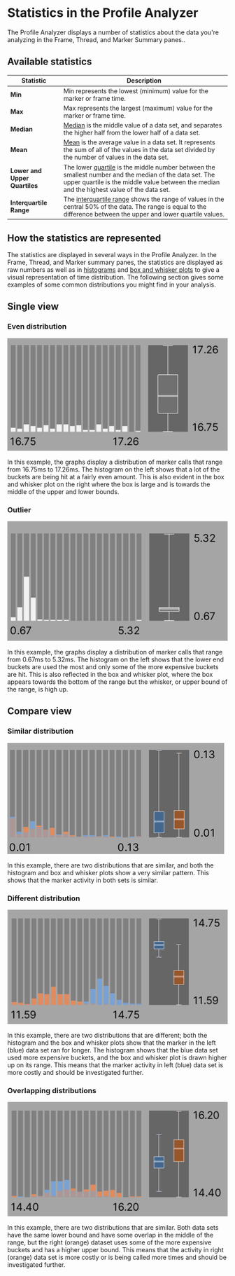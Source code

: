 # Statistics in the Profile Analyzer

The Profile Analyzer displays a number of statistics about the data you're analyzing in the Frame, Thread, and Marker Summary panes.. 

## Available statistics

|**Statistic**|**Description**|
|---|---|
|**Min**| Min represents the lowest (minimum) value for the marker or frame time.|
|**Max**| Max represents the largest (maximum) value for the marker or frame time.|
|**Median**|[Median](https://en.wikipedia.org/wiki/Median) is the middle value of a data set, and separates the higher half from the lower half of a data set. |
|**Mean**| [Mean](https://en.wikipedia.org/wiki/Arithmetic_mean) is the average value in a data set. It represents the sum of all of the values in the data set divided by the number of values in the data set.|
|**Lower and Upper Quartiles**|The lower [quartile](https://en.wikipedia.org/wiki/Quartile) is the middle number between the smallest number and the median of the data set. The upper quartile is the middle value between the median and the highest value of the data set.|
|**Interquartile Range**| The [interquartile range](https://en.wikipedia.org/wiki/Interquartile_range) shows the range of values in the central 50% of the data. The range is equal to the difference between the upper and lower quartile values. |

## How the statistics are represented

The statistics are displayed in several ways in the Profile Analyzer. In the Frame, Thread, and Marker summary panes, the statistics are displayed as raw numbers as well as in [histograms](https://en.wikipedia.org/wiki/Histogram) and [box and whisker plots](https://en.wikipedia.org/wiki/Box_plot) to give a visual representation of time distribution. The following section gives some examples of some common distributions you might find in your analysis.

## Single view

### Even distribution

![Even distribution](images/even-distribution.png)

In this example, the graphs display a distribution of marker calls that range from 16.75ms to 17.26ms. The histogram on the left shows that a lot of the buckets are being hit at a fairly even amount. This is also evident in the box and whisker plot on the right where the box is large and is towards the middle of the upper and lower bounds.

### Outlier

![Outlier distribution](images/outlier.png)

In this example, the graphs display a distribution of marker calls that range from 0.67ms to 5.32ms. The histogram on the left shows that the lower end buckets are used the most and only some of the more expensive buckets are hit. This is also reflected in the box and whisker plot, where the box appears towards the bottom of the range but the whisker, or upper bound of the range, is high up.

## Compare view

### Similar distribution

![Similar distribution](images/similar-distributions.png)

In this example, there are two distributions that are similar, and both the histogram and box and whisker plots show a very similar pattern. This shows that the marker activity in both sets is similar.

### Different distribution

![Different distributions](images/different-distributions.png)

In this example, there are two distributions that are different; both the histogram and the box and whisker plots show that the marker in the left (blue) data set ran for longer. The histogram shows that the blue data set used more expensive buckets, and the box and whisker plot is drawn higher up on its range. This means that the marker activity in left (blue) data set is more costly and should be investigated further.

### Overlapping distributions

![Overlapping distributions](images/overlapping-distributions.png)

In this example, there are two distributions that are similar. Both data sets have the same lower bound and have some overlap in the middle of the range, but the right (orange) dataset uses some of the more expensive buckets and has a higher upper bound. This means that the activity in right (orange) data set is more costly or is being called more times and should be investigated further.